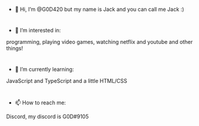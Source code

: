 - 👋 Hi, I’m @G0D420 but my name is Jack and you can call me Jack :)

#

- 👀 I’m interested in:

programming, playing video games, watching netflix and youtube and other things!
#
- 🌱 I’m currently learning: 

JavaScript and TypeScript and a little HTML/CSS
#
- 📫 How to reach me:

Discord, my discord is G0D#9105

<!---
G0D420/G0D420 is a ✨ special ✨ repository because its `README.md` (this file) appears on your GitHub profile.
You can click the Preview link to take a look at your changes.
--->
